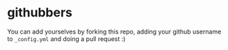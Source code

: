 # githubbers

You can add yourselves by forking this repo, adding your github username to `_config.yml` and doing a pull request :)
